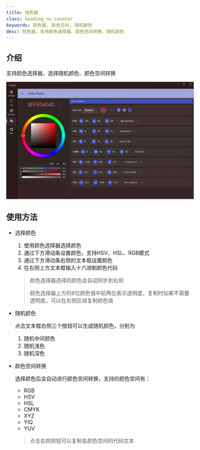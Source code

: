 ```yaml
---
title: 拾色器
class: heading_no_counter
keywords: 拾色器, 颜色空间, 随机颜色
desc: 拾色器，支持颜色选择器、颜色空间转换、随机颜色
---
```


## 介绍

支持颜色选择器、选择随机颜色、颜色空间转换

![](../../assets/images/ToolsSet/TSMColorPicker.png)

## 使用方法

* 选择颜色
  
  1. 使用颜色选择器选择颜色
  2. 通过下方滑动条设置颜色，支持HSV、HSL、RGB模式
  3. 通过下方滑动条右侧的文本框设置颜色
  4. 在右侧上方文本框输入十六进制颜色代码
  
  > 颜色选择器选择的颜色会自动同步到右侧
  >
  > 颜色选择器上方的8位颜色值中前两位表示透明度，复制时如果不需要透明度，可以在右侧区域复制颜色值

* 随机颜色

  点击文本框右侧三个按钮可以生成随机颜色，分别为
  1. 随机中间颜色
  2. 随机浅色
  3. 随机深色

* 颜色空间转换

  选择颜色后会自动进行颜色空间转换，支持的颜色空间有：
  * RGB
  * HSV
  * HSL
  * CMYK
  * XYZ
  * YIQ
  * YUV
  > 点击右侧按钮可以复制各颜色空间的代码文本

